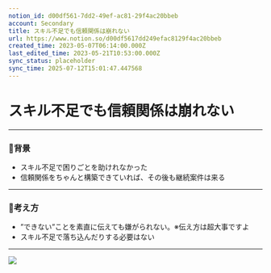 ```yaml
---
notion_id: d00df561-7dd2-49ef-ac81-29f4ac20bbeb
account: Secondary
title: スキル不足でも信頼関係は崩れない
url: https://www.notion.so/d00df5617dd249efac8129f4ac20bbeb
created_time: 2023-05-07T06:14:00.000Z
last_edited_time: 2023-05-21T10:53:00.000Z
sync_status: placeholder
sync_time: 2025-07-12T15:01:47.447568
---
```

# スキル不足でも信頼関係は崩れない

---
### 🔹背景
- スキル不足で困りごとを助けれなかった
- 信頼関係をちゃんと構築できていれば、その後も継続案件は来る
---
### 🔹考え方
- ”できない”ことを素直に伝えても嫌がられない。※伝え方は超大事ですよ
- スキル不足で落ち込んだりする必要はない
---
![](https://prod-files-secure.s3.us-west-2.amazonaws.com/d58fe38c-a9d4-4466-aed9-85604b7b2c6d/eb91abc6-712c-4cf2-898c-558f1bf4dd60/%E3%82%B9%E3%82%AF%E3%83%AA%E3%83%BC%E3%83%B3%E3%82%B7%E3%83%A7%E3%83%83%E3%83%88_2023-03-10_8.52.15.png?X-Amz-Algorithm=AWS4-HMAC-SHA256&X-Amz-Content-Sha256=UNSIGNED-PAYLOAD&X-Amz-Credential=ASIAZI2LB466S4DJCKIK%2F20250719%2Fus-west-2%2Fs3%2Faws4_request&X-Amz-Date=20250719T063323Z&X-Amz-Expires=3600&X-Amz-Security-Token=IQoJb3JpZ2luX2VjEIX%2F%2F%2F%2F%2F%2F%2F%2F%2F%2FwEaCXVzLXdlc3QtMiJIMEYCIQC5mkDCOdI69DnDzR9DZLQnxSKibxTbMPopPVMCSxIu0wIhAMYPifvCFHduhdkxspCG9l7OcHVYH2OWkwgbBn8KTzeiKogECJ7%2F%2F%2F%2F%2F%2F%2F%2F%2F%2FwEQABoMNjM3NDIzMTgzODA1IgxhxwIfBjRSD7TiSxwq3ANLQuSXFiv6TqFIwtE0BTVOswSymjeTQdPUAYkhogplZ5OY03qwHowL8kutIjKT2s7Yk3MkuzxpPys000lAPbd%2FprvboZ0Ly%2BF01DW8%2BrA8X98HToO0XxR%2F%2BBn1k3K5FF%2BAZhIRUHvm0UKXCIowmrJdRkjMvyO5bral%2FGfaEiDAKjLTC2plEhlSWVNJDbpkj2EewLf5ZlhCrgQpKqD6crUbkvncHU506ro3xbBF7FcPlueizx810vK0rf74DL8pxUInvK0Iz1V09RE4o0anUE3o0jkTUVs8p%2FNe1u235Vd7XMfY5Df7CPApCbPdc1UKRnIjtwV%2BOxhwHpfBS%2BLyVQ%2FyXC0%2FZ0zSfCwhOeDmFzCwgVTX0EZBr1RjybgT6cIXSoQVUDi9z2f1E7QwAjVi87pxBYM4QXeM1NpMaMOKVqvUrRcAq9RcvTpXeYC2o88YyQrSAMyDYcEXc67xlptZm8UOzkeB0VzyamQ9oLRrnp9FeGRMapFNbV1eR1YTujNiARH1glTzxwS%2FpyKaZ7hjVunqLdzMAiwXwLIoUx%2F5ccH7BJgbnBqF7LHTwLBIDtAU7Weyyi2Tpf4xTUyr7ePZhoN9Og5gxGy0PCfaxVmo3gamKz%2BKvZu3yM6YGObTgDCqxezDBjqkAVjtuV%2BD4JQtrhUqZlVBOF7JVm9jLEJXnjT2jj3IkJLE6ZpzoaaPr%2B%2BJFQ0NiCm22jSqbqCAq2N8wJ%2BDX0vgCvhJuOTkVu6grZ7VAwGAHlF2Y57Ds2wEJADDRNzux2PZ%2BRlINR3oYz%2B6IiNEkB84oughoWiFTdls2uk76Rl5AHmvNK7omDwg%2FOuX0QGoa4K9KRhRggcRnaluFPK0TmId%2Fvj0pd1n&X-Amz-Signature=cd0d1f3087ddca533511b66ab06dbd9c836fc82834a544d492fc5d7b139b3fcf&X-Amz-SignedHeaders=host&x-amz-checksum-mode=ENABLED&x-id=GetObject)
